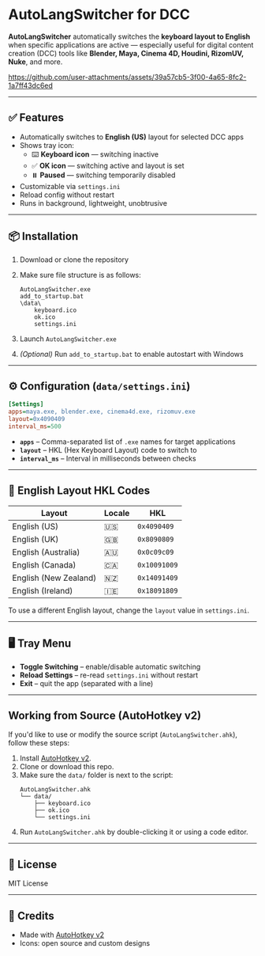 # AutoLangSwitcher for DCC

**AutoLangSwitcher** automatically switches the **keyboard layout to English** when specific applications are active — especially useful for digital content creation (DCC) tools like **Blender, Maya, Cinema 4D, Houdini, RizomUV, Nuke**, and more.

https://github.com/user-attachments/assets/39a57cb5-3f00-4a65-8fc2-1a7ff43dc6ed

---

## ✅ Features

- Automatically switches to **English (US)** layout for selected DCC apps  
- Shows tray icon:  
  - ⌨️ **Keyboard icon** — switching inactive  
  - ✅ **OK icon** — switching active and layout is set
  - ⏸️ **Paused** — switching temporarily disabled 
- Customizable via `settings.ini`  
- Reload config without restart  
- Runs in background, lightweight, unobtrusive

---

## 📦 Installation

1. Download or clone the repository  
2. Make sure file structure is as follows:

   ```
   AutoLangSwitcher.exe
   add_to_startup.bat
   \data\
       keyboard.ico
       ok.ico
       settings.ini
   ```

3. Launch `AutoLangSwitcher.exe`  
4. *(Optional)* Run `add_to_startup.bat` to enable autostart with Windows

---

## ⚙️ Configuration (`data/settings.ini`)

```ini
[Settings]
apps=maya.exe, blender.exe, cinema4d.exe, rizomuv.exe
layout=0x4090409
interval_ms=500
```

- **`apps`** – Comma-separated list of `.exe` names for target applications  
- **`layout`** – HKL (Hex Keyboard Layout) code to switch to  
- **`interval_ms`** – Interval in milliseconds between checks

---

## 🧩 English Layout HKL Codes

| Layout                 | Locale | HKL        |
|------------------------|--------|------------|
| English (US)           | 🇺🇸     | `0x4090409` |
| English (UK)           | 🇬🇧     | `0x8090809` |
| English (Australia)    | 🇦🇺     | `0x0c09c09` |
| English (Canada)       | 🇨🇦     | `0x10091009` |
| English (New Zealand)  | 🇳🇿     | `0x14091409` |
| English (Ireland)      | 🇮🇪     | `0x18091809` |

To use a different English layout, change the `layout` value in `settings.ini`.

---

## 🖥️ Tray Menu

- **Toggle Switching** – enable/disable automatic switching  
- **Reload Settings** – re-read `settings.ini` without restart  
- **Exit** – quit the app (separated with a line)

---

## Working from Source (AutoHotkey v2)

If you'd like to use or modify the source script (`AutoLangSwitcher.ahk`), follow these steps:

1. Install [AutoHotkey v2](https://www.autohotkey.com/download).
2. Clone or download this repo.
3. Make sure the `data/` folder is next to the script:
   ```
   AutoLangSwitcher.ahk
   └── data/
       ├── keyboard.ico
       ├── ok.ico
       └── settings.ini
   ```
4. Run `AutoLangSwitcher.ahk` by double-clicking it or using a code editor.

---

## 📜 License

MIT License

---

## 🙏 Credits

- Made with [AutoHotkey v2](https://www.autohotkey.com/)  
- Icons: open source and custom designs
